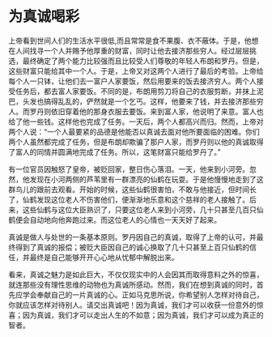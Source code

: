 # 为真诚喝彩

上帝看到世间人们的生活水平很低,而且常常是食不果腹、衣不蔽体。于是，他想在人间找寻一个人并赐予他厚重的财富，同时让他去接济那些穷人。经过层层挑选，最终确定了两个能力比较强而且比较受人们尊敬的年轻人布朗和罗丹。但是，这些财富只能给其中一个人。于是，上帝又对这两个人进行了最后的考验。上帝给每个人一只钵，让他们去一富户人家要饭，然后用要来的饭去接济穷人。两个人接受任务后，都去富人家要饭。不同的是，布朗用剪刀将自己的衣服剪断，并抹上泥巴，头发也搞得乱乱的，俨然就是一个乞丐。这样，他要来了钱，并去接济那些穷人。而罗丹则依旧穿着他的那身衣服去要饭。来到富人家，他说明了来意。富人也给了他一些钱。这样他也完成了任务。一天后，两个人都高兴而归。然而，上帝对两个人说：“一个人最要紧的品德是他能否以真诚去面对他所要面临的困难。你们两个人虽然都完成了任务，但是布朗却欺骗了那户人家，而罗丹则以他的真诚取得了富人的同情并圆满地完成了任务。所以，这笔财富只能给罗丹了。” 

有一位官员因触怒了皇帝，被贬回家，整日伤心落泪。一天，他来到小河旁。忽然，他发现在小河两侧的芦苇里有一群漂亮的仙鹤在玩耍。于是他慢慢地走到了这群鸟儿的跟前去观看。开始的时候，这些仙鹤很害怕，不敢与他接近，但时间长了，仙鹤发现这位老人不伤害他们，便渐渐地乐意和这个慈祥的老人接触了。后来，这些仙鹤与这位大臣熟识了，只要这位老人来到小河旁，几十只甚至几百只仙鹤便会自动地向他奔跑过来。而这位老人的心情也一天天好了起来。 

真诚是做人与处世的一条基本原则。罗丹因自己的真诚，取得了上帝的认可，并最终得到了真诚的报偿；被贬大臣因自己的诚心换取了几十只甚至上百只仙鹤的信任，并最终是自己能够开开心心地从忧郁中解脱出来。 

看来，真诚之魅力是如此巨大，不仅仅现实中的人会因其而取得意料之外的惊喜，就连那些没有理性思维的动物也为真诚所感动。然而，我们在想到真诚的同时，首先应学会奉献自己的一片真诚的心。正如马克思所说，你希望别人怎样对待自己，你就应该怎样对待别人。请交出真诚吧！因为真诚，我们才可以收获一份意外的惊喜；因为真诚，我们才可以走出人生的不如意；因为真诚，我们才可以成为真正的智者。
 